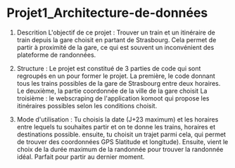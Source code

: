 # Projet1_Architecture-de-données

1. Descrition
L'objectif de ce projet :
Trouver un train et un itinéraire de train depuis la gare choisit en partant de Strasbourg. Cela permet de partir à proximité de la gare, ce qui est souvent un inconvénient des plateforme de randonnées.

2. Structure :
Le projet est constitué de 3 parties de code qui sont regroupés en un pour former le projet.
La première, le code donnant tous les trains possibles de la gare de Strasbourg entre deux horaires.
Le deuxième, la partie coordonnée de la ville de la gare choisit
La troisième : le webscraping de l'application komoot qui propose les itinéraires possibles selon les conditions choisit.

3. Mode d'utilisation :
Tu choisis la date (J+23 maximum) et les horaires entre lequels tu souhaites partir et on te donne les trains, horaires et destinations possible. ensuite, tu choisit un trajet parmi cela, qui permet de trouver des coordonnées GPS 5latitude et longitude). Ensuite, vient le choix de la durée maximum de la randonnée pour trouver la randonnée idéal.
Parfait pour partir au dernier moment. 
